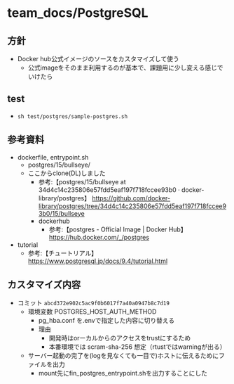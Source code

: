 # team_docs/PostgreSQL

## 方針

- Docker hub公式イメージのソースをカスタマイズして使う
  - 公式imageをそのまま利用するのが基本で、課題用に少し変える感じでいけたら

## test

- `sh test/postgres/sample-postgres.sh`  

## 参考資料

- dockerfile, entrypoint.sh 
  - postgres/15/bullseye/
  - ここからclone(DL)しました 
    - 参考:【postgres/15/bullseye at 34d4c14c235806e57fdd5eaf197f718fccee93b0 · docker-library/postgres】 <https://github.com/docker-library/postgres/tree/34d4c14c235806e57fdd5eaf197f718fccee93b0/15/bullseye>
    - dockerhub
      - 参考:【postgres - Official Image | Docker Hub】 <https://hub.docker.com/_/postgres>
- tutorial
  - 参考:【チュートリアル】 <https://www.postgresql.jp/docs/9.4/tutorial.html>

## カスタマイズ内容

- コミット `abcd372e902c5ac9f0b6017f7a40a0947b8c7d19`
  - 環境変数 POSTGRES_HOST_AUTH_METHOD
    - pg_hba.conf を.envで指定した内容に切り替える
    - 理由
      - 開発時はorーカルからのアクセスをtrustにするため
      - 本番環境では scram-sha-256 想定（rtustではwarningが出る） 
  - サーバー起動の完了を(logを見なくても一目で)ホストに伝えるためにファイルを出力
    - mount先にfin_postgres_entrypoint.shを出力することにした  